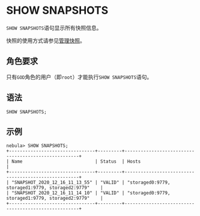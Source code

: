 # SHOW SNAPSHOTS

`SHOW SNAPSHOTS`语句显示所有快照信息。

快照的使用方式请参见[管理快照](../../../7.data-security/3.manage-snapshot.md)。

## 角色要求

只有`GOD`角色的用户（即`root`）才能执行`SHOW SNAPSHOTS`语句。

## 语法

```ngql
SHOW SNAPSHOTS;
```

## 示例

```ngql
nebula> SHOW SNAPSHOTS;
+--------------------------------+---------+-----------------------------------------------------+
| Name                           | Status  | Hosts                                               |
+--------------------------------+---------+-----------------------------------------------------+
| "SNAPSHOT_2020_12_16_11_13_55" | "VALID" | "storaged0:9779, storaged1:9779, storaged2:9779"    |
| "SNAPSHOT_2020_12_16_11_14_10" | "VALID" | "storaged0:9779, storaged1:9779, storaged2:9779"    |
+--------------------------------+---------+-----------------------------------------------------+
```
